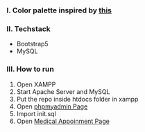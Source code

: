### I. Color palette inspired by [this](https://www.color-hex.com/color-palette/1052678)

### II. Techstack
- Bootstrap5
- MySQL

### III. How to run
1. Open XAMPP
2. Start Apache Server and MySQL
3. Put the repo inside htdocs folder in xampp
4. Open [phpmyadmin Page](http://localhost/phpmyadmin)
5. Import init.sql
6. Open [Medical Appoinment Page](http://localhost/web-programming-assignment/index.php)